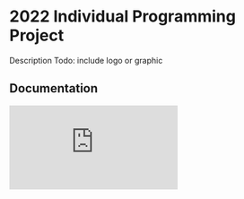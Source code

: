# 2022 Individual Programming Project
Description
Todo: include logo or graphic

## Documentation
![UML Document](https://github.com/WillytheBilly902/2022IndividualProgrammingProject/blob/5f66e123a8b132e73e7fb08dc8793290067ed681/Documentation/SnakeClone.drawio.pdf)

